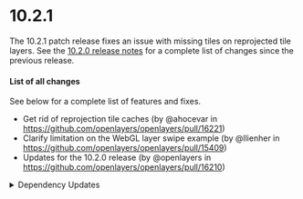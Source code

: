 # 10.2.1

The 10.2.1 patch release fixes an issue with missing tiles on reprojected tile layers. See the [10.2.0 release notes](./v10.2.0.md) for a complete list of changes since the previous release.


#### List of all changes

See below for a complete list of features and fixes.

 * Get rid of reprojection tile caches (by @ahocevar in https://github.com/openlayers/openlayers/pull/16221)
 * Clarify limitation on the WebGL layer swipe example (by @llienher in https://github.com/openlayers/openlayers/pull/15409)
 * Updates for the 10.2.0 release (by @openlayers in https://github.com/openlayers/openlayers/pull/16210)


<details>
  <summary>Dependency Updates</summary>

 * Bump rollup from 4.21.3 to 4.22.4 (by @openlayers in https://github.com/openlayers/openlayers/pull/16214)
 * Bump puppeteer from 23.3.0 to 23.4.0 (by @openlayers in https://github.com/openlayers/openlayers/pull/16213)
 * Bump @rollup/plugin-alias from 5.1.0 to 5.1.1 (by @openlayers in https://github.com/openlayers/openlayers/pull/16215)
 * Bump @rollup/plugin-node-resolve from 15.2.3 to 15.2.4 (by @openlayers in https://github.com/openlayers/openlayers/pull/16216)
 * Bump @typescript-eslint/parser from 8.5.0 to 8.6.0 (by @openlayers in https://github.com/openlayers/openlayers/pull/16212)


</details>
